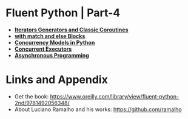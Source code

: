 # Fluent Python | Part-4

* **[Iterators Generators and Classic Coroutines](https://github.com/nihathalici/Fluent-Python/tree/main/PART-04/CHPT-17-Iterators-Generators-and-Classic-Coroutines)**
* **[with match and else Blocks](https://github.com/nihathalici/Fluent-Python/tree/main/PART-04/CHPT-18-with-match-and-else-Blocks)**
* **[Concurrency Models in Python](https://github.com/nihathalici/Fluent-Python/tree/main/PART-04/CHPT-19-Concurrency-Models-in-Python)**
* **[Concurrent Executors](https://github.com/nihathalici/Fluent-Python/tree/main/PART-04/CHPT-20-Concurrent-Executors)**
* **[Asynchronous Programming](https://github.com/nihathalici/Fluent-Python/tree/main/PART-04/CHPT-21-Asynchronous-Programming)**

Links and Appendix
========================================================

- Get the book: https://www.oreilly.com/library/view/fluent-python-2nd/9781492056348/
- About Luciano Ramalho and his works: https://github.com/ramalho
